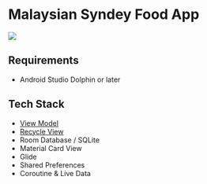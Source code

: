 # Malaysian Syndey Food App
![](app/src/main/malaysian_sydney_food_app.gif)

## Requirements
- Android Studio Dolphin or later

## Tech Stack
- [View Model](https://vtsen.hashnode.dev/recommended-ways-to-create-viewmodel-or-androidviewmodel)
- [Recycle View](https://vtsen.hashnode.dev/step-by-step-guides-to-implement-recycleview)
- Room Database / SQLite
- Material Card View
- Glide
- Shared Preferences
- Coroutine & Live Data
